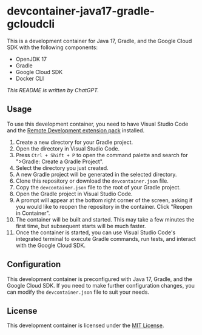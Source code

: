 # devcontainer-java17-gradle-gcloudcli

This is a development container for Java 17, Gradle, and the Google Cloud SDK with the following components:

- OpenJDK 17
- Gradle
- Google Cloud SDK
- Docker CLI

*This README is written by ChatGPT.*

## Usage

To use this development container, you need to have Visual Studio Code and the [Remote Development extension pack](https://marketplace.visualstudio.com/items?itemName=ms-vscode-remote.vscode-remote-extensionpack) installed.

1. Create a new directory for your Gradle project.
2. Open the directory in Visual Studio Code.
3. Press `Ctrl + Shift + P` to open the command palette and search for ">Gradle: Create a Gradle Project".
4. Select the directory you just created.
5. A new Gradle project will be generated in the selected directory.
6. Clone this repository or download the `devcontainer.json` file.
7. Copy the `devcontainer.json` file to the root of your Gradle project.
8. Open the Gradle project in Visual Studio Code.
9. A prompt will appear at the bottom right corner of the screen, asking if you would like to reopen the repository in the container. Click "Reopen in Container".
10. The container will be built and started. This may take a few minutes the first time, but subsequent starts will be much faster.
11. Once the container is started, you can use Visual Studio Code's integrated terminal to execute Gradle commands, run tests, and interact with the Google Cloud SDK.

## Configuration

This development container is preconfigured with Java 17, Gradle, and the Google Cloud SDK. If you need to make further configuration changes, you can modify the `devcontainer.json` file to suit your needs.

## License

This development container is licensed under the [MIT License](LICENSE).
